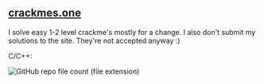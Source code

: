 ## [crackmes.one](https://crackmes.one)

I solve easy 1-2 level crackme's mostly for a change. I also don't submit my solutions to the site. They're not accepted anyway :)

C/C++:

![GitHub repo file count (file extension)](https://img.shields.io/github/directory-file-count/meequrox/crackmes-solutions/C_CXX?extension=md&type=file)
